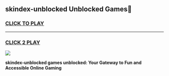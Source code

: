 
## skindex-unblocked Unblocked Games👋
<h3>
<a href="https://news.freeplayer.one?title=skindex-unblocked&ref=16F">CLICK TO PLAY</a></h3>
<hr>

<h3>
<a href="https://news.freeplayer.one?title=skindex-unblocked&ref=16F">CLICK 2 PLAY</a>
  
</h3>

<a href="https://news.freeplayer.one?title=skindex-unblocked&ref=16F/"><img src="https://clearcache.store/games.png"></a>


**skindex-unblocked games unblocked: Your Gateway to Fun and Accessible Online Gaming**
